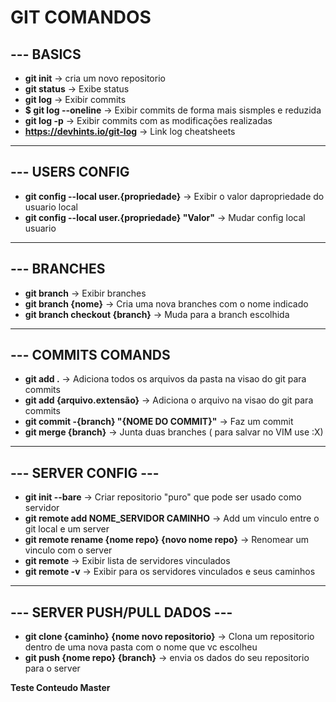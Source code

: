 # GIT COMANDOS

## --- BASICS

- **git init** -> cria um novo repositorio
- **git status** -> Exibe status
- **git log** -> Exibir commits
- **$ git log --oneline** -> Exibir commits de forma mais sismples e reduzida
- **git log -p** -> Exibir commits com as modificações realizadas
- **https://devhints.io/git-log** -> Link log cheatsheets

---

## --- USERS CONFIG
- **git config --local user.{propriedade}** -> Exibir o valor dapropriedade do usuario local
- **git config --local user.{propriedade} "Valor"** -> Mudar config local usuario

---

## --- BRANCHES

- **git branch** -> Exibir branches
- **git branch {nome}** -> Cria uma nova branches com o nome indicado
- **git branch checkout {branch}** -> Muda para a branch escolhida 


---

## --- COMMITS COMANDS

- **git add .** -> Adiciona todos os arquivos da pasta na visao do git para commits
- **git add {arquivo.extensão}** -> Adiciona o arquivo na visao do git para commits
- **git commit -{branch} "{NOME DO COMMIT}"** -> Faz um commit
- **git merge {branch}** -> Junta duas branches ( para salvar no VIM use :X)


---

## --- SERVER CONFIG ---

- **git init --bare** -> Criar repositorio "puro" que pode ser usado como servidor
- **git remote add NOME_SERVIDOR CAMINHO** -> Add um vinculo entre o git local e um server
- **git remote rename {nome repo} {novo nome repo}** -> Renomear um vinculo com o server
- **git remote** -> Exibir lista de servidores vinculados
- **git remote -v** -> Exibir para os servidores vinculados e seus caminhos

---

## --- SERVER PUSH/PULL DADOS --- 

- **git clone {caminho} {nome novo repositorio}** -> Clona um repositorio dentro de uma nova pasta com o nome que vc escolheu
- **git push {nome repo} {branch}** -> envia os dados do seu repositorio para o server



**Teste Conteudo Master**